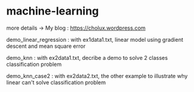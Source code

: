 # machine-learning
more details -> My blog : https://cholux.wordpress.com

demo_linear_regression : with ex1data1.txt, linear model using gradient descent and mean square error

demo_knn : with ex2data1.txt, decribe a demo to solve 2 classes classification problem

demo_knn_case2 : with ex2data2.txt, the other example to illustrate why linear can't solve classification problem
